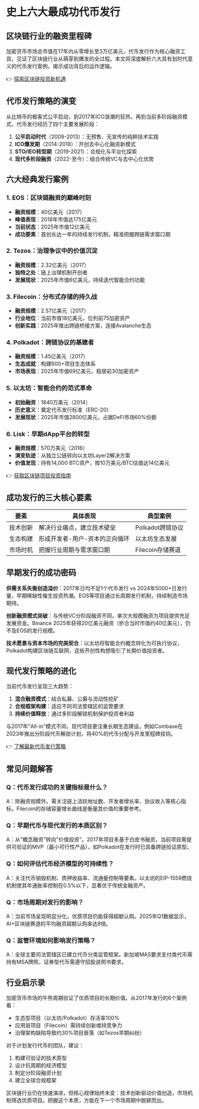 # 史上六大最成功代币发行

## 区块链行业的融资里程碑

加密货币市场总市值在17年内从零增长至3万亿美元，代币发行作为核心融资工具，见证了区块链行业从萌芽到爆发的全过程。本文将深度解析六大具有划时代意义的代币发行案例，揭示成功背后的运作逻辑。

👉 [探索区块链投资新机遇](https://bit.ly/okx_welcome)

## 代币发行策略的演变

从比特币的极客式公平启动，到2017年ICO浪潮的狂热，再到当前多阶段融资模式，代币发行经历了四个主要发展阶段：

1. **公平启动时代**（2009-2013）：无预售、无宣传的纯粹技术实践
2. **ICO爆发期**（2014-2018）：开创去中心化融资新模式
3. **STO/IEO转型期**（2019-2021）：合规化与平台化探索
4. **现代多阶段融资**（2022-至今）：结合传统VC与去中心化优势

## 六大经典发行案例

### 1. EOS：区块链融资的巅峰时刻
- **融资规模**：40亿美元（2017）
- **峰值表现**：2018年市值达175亿美元
- **当前状态**：2025年市值12亿美元
- **成功要素**：首创长达一年的持续发行机制，精准把握跨链需求窗口期

### 2. Tezos：治理争议中的价值沉淀
- **融资规模**：2.32亿美元（2017）
- **独特之处**：链上治理机制开创者
- **发展现状**：2025年市值6亿美元，持续迭代智能合约功能

### 3. Filecoin：分布式存储的持久战
- **融资规模**：2.57亿美元（2017）
- **行业地位**：当前市值18亿美元，位列前75加密资产
- **创新实践**：2025年推出跨链桥接方案，连接Avalanche生态

### 4. Polkadot：跨链协议的基建者
- **融资规模**：1.45亿美元（2017）
- **生态成就**：构建600+项目生态体系
- **市场表现**：2025年市值69亿美元，稳居前30加密资产

### 5. 以太坊：智能合约的范式革命
- **初始融资**：1840万美元（2014）
- **历史意义**：奠定代币发行标准（ERC-20）
- **发展现状**：2025年市值2800亿美元，占据DeFi市场60%份额

### 6. Lisk：早期dApp平台的转型
- **融资规模**：570万美元（2016）
- **演变轨迹**：从独立公链转向以太坊Layer2解决方案
- **价值发现**：持有14,000 BTC资产，按10万美元/BTC估值达14亿美元

👉 [获取区块链项目投资指南](https://bit.ly/okx_welcome)

## 成功发行的三大核心要素

| 要素        | 具体表现                      | 典型案例       |
|-------------|-----------------------------|--------------|
| 技术创新    | 解决行业痛点，建立技术壁垒       | Polkadot跨链协议 |
| 生态构建    | 形成开发者-用户-资本的正向循环   | 以太坊生态发展   |
| 市场时机    | 把握行业周期与需求窗口期         | Filecoin存储赛道   |

## 早期发行的成功密码

**供需关系失衡创造溢价**：2017年日均不足1个代币发行 vs 2024年5000+日发行量，早期稀缺性催生投资热潮。EOS等项目通过长周期发行机制，持续制造市场期待。

**创新融资模式突破**：与传统VC分阶段融资不同，单次大规模融资为项目提供充足发展资金。Binance 2025年获得20亿美元融资（折合当时市值约40亿美元），仍不及EOS的发行规模。

**技术愿景与资本市场的完美契合**：以太坊将智能合约概念转化为可执行协议，Polkadot构建区块链互联网，这些开创性构想吸引了长期价值投资者。

## 现代发行策略的进化

当前代币发行呈现三大趋势：

1. **混合融资模式**：结合私募、公募与流动性挖矿
2. **合规框架构建**：适应不同司法管辖区的监管要求
3. **持续价值释放**：通过多阶段解锁机制保护投资者利益

与2017年"All-in"模式不同，现代项目更注重长期生态建设。例如Coinbase在2023年推出分阶段代币解锁计划，将40%的代币分配与开发里程碑挂钩。

👉 [了解最新代币发行策略](https://bit.ly/okx_welcome)

## 常见问题解答

### Q：代币发行成功的关键指标是什么？
A：除融资规模外，需关注链上活跃地址数、开发者增长率、协议收入等核心指标。Filecoin的存储容量增长曲线是衡量其价值的重要参考。

### Q：早期代币与现代发行的本质区别？
A：从"概念融资"转向"价值投资"。2017年项目多基于白皮书融资，当前项目需提供可验证的MVP（最小可行性产品），如Polkadot在发行时已具备跨链验证原型。

### Q：如何评估代币经济模型的可持续性？
A：关注代币销毁机制、质押收益率、流通量控制等要素。以太坊的EIP-1559燃烧机制使其年通胀率控制在0.5%以下，显著优于传统金融资产。

### Q：市场周期对发行的影响？
A：当前市场呈现明显分化，优质项目仍能获得超额认购。2025年Q1数据显示，AI+区块链赛道的平均融资超额认购率达8倍。

### Q：监管环境如何影响发行策略？
A：全球主要司法管辖区已建立代币分类监管框架。新加坡MAS要求支付类代币需持有MSA牌照，证券型代币需遵守招股说明书要求。

## 行业启示录

加密货币市场的牛熊周期验证了优质项目的长期价值。从2017年发行的6个案例看：
- 生态型项目（以太坊/Polkadot）存活率100%
- 应用层项目（Filecoin）需持续创新维持竞争力
- 治理架构缺陷导致约30%项目衰落（如Tezos早期纠纷）

对于计划发行代币的团队，建议：
1. 构建可验证的技术原型
2. 设计抗周期的经济模型
3. 制定分阶段融资计划
4. 建立全球合规框架

区块链行业仍在快速演进，但核心规律始终未变：技术创新驱动价值创造，市场机制筛选优质项目。把握这个本质，方能在下一个市场周期中脱颖而出。